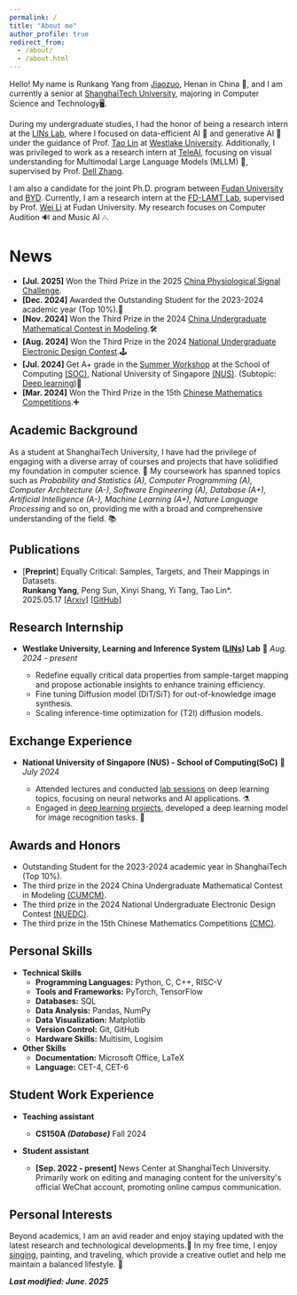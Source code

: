 ```yaml
---
permalink: /
title: "About me"
author_profile: true
redirect_from: 
  - /about/
  - /about.html
---
```

Hello! My name is Runkang Yang from [Jiaozuo](https://zh-two.iwiki.icu/w/index.php?title=Special:Search&search=%E7%84%A6%E4%BD%9C%E5%B8%82), Henan in China 🐾, and I am currently a senior at [ShanghaiTech University](https://www.shanghaitech.edu.cn/), majoring in Computer Science and Technology🖥️.

During my undergraduate studies, I had the honor of being a research intern at the [LINs Lab](https://lins-lab.github.io/), where I focused on data-efficient AI 🚀 and generative AI 🎨 under the guidance of Prof. [Tao Lin](https://tlin-taolin.github.io/) at [Westlake University](https://www.westlake.edu.cn/). Additionally, I was privileged to work as a research intern at [TeleAI](https://www.teleai.com.cn/), focusing on visual understanding for Multimodal Large Language Models (MLLM) 🤖, supervised by Prof. [Dell Zhang](https://scholar.google.com/citations?user=M0Ltb88AAAAJ&hl=en).

I am also a candidate for the joint Ph.D. program between [Fudan University](https://www.fudan.edu.cn/main.htm) and [BYD](https://www.bydglobal.com/cn/index.html). Currently, I am a research intern at the [FD-LAMT Lab](https://faculty.fudan.edu.cn/weilics/zh_CN/zdylm/644067/list/index.htm), supervised by Prof. [Wei Li](https://faculty.fudan.edu.cn/weilics/zh_CN/index/119021/list/index.htm) at Fudan University. My research focuses on Computer Audition 🔊 and Music AI 🎶.

<!-- My research interest lies in **Efficient AI** *(dataset/knowledge distillation)* 🚀 & **Generative AI** *(diffusion models)* 🎨. -->

News
====
* **[Jul. 2025]** Won the Third Prize in the 2025 [China Physiological Signal Challenge](https://www.bmedesign.cn/assets/topic-intro/%E4%B8%AD%E5%9B%BD%E7%94%9F%E7%90%86%E4%BF%A1%E5%8F%B7%E6%8C%91%E6%88%98%E8%B5%9B%EF%BC%88CPSC2025%EF%BC%89.pdf).
* **[Dec. 2024]** Awarded the Outstanding Student for the 2023-2024 academic year (Top 10%).🦾
* **[Nov. 2024]** Won the Third Prize in the 2024 [China Undergraduate Mathematical Contest in Modeling](https://www.mcm.edu.cn/).🛠️
* **[Aug. 2024]** Won the Third Prize in the 2024 [National Undergraduate Electronic Design Contest](https://nuedc-sh.sjtu.edu.cn/).🕹️
* **[Jul. 2024]** Get A+ grade in the [Summer Workshop](https://sws.comp.nus.edu.sg/) at the School of Computing [(SOC)](https://www.comp.nus.edu.sg/), National University of Singapore [(NUS)](https://nus.edu.sg/). (Subtopic: [Deep learning](https://sws.comp.nus.edu.sg/Deep-Learning.html))🤖
* **[Mar. 2024]** Won the Third Prize in the 15th [Chinese Mathematics Competitions](https://www.cms.org.cn/Home/comp/comp/cid/16.html).➕

<!-- ## Education
+ **ShanghaiTech University** (B.S. in Computer Science, 2022.09–2026.06),  

+ **Fudan University** (Ph.D. in Electronic Engineering, 2026.09–2031.06, expected) -->

## Academic Background

As a student at ShanghaiTech University, I have had the privilege of engaging with a diverse array of courses and projects that have solidified my foundation in computer science. 🐳
My coursework has spanned topics such as *Probability and Statistics (A), Computer Programming (A), Computer Architecture (A-), Software Engineering (A), Database (A+), Artificial Intelligence (A-), Machine Learning (A+), Nature Language Processing* and so on, providing me with a broad and comprehensive understanding of the field. 📚

Publications
------------

+ [**Preprint**] Equally Critical: Samples, Targets, and Their Mappings in Datasets.  
  **Runkang Yang**, Peng Sun, Xinyi Shang, Yi Tang, Tao Lin*.   
  2025.05.17 [[Arxiv]](https://arxiv.org/abs/2506.01987) [[GitHub]](https://github.com/Rankyer/Equally-Critical-Data-Properties)

Research Internship
-------------------

+ **Westlake University, Learning and Inference System ([LINs](https://lins-lab.github.io/)) Lab** 🧐 *Aug. 2024 - present*

  - Redefine equally critical data properties from sample-target mapping and propose actionable insights to enhance training efficiency.
  - Fine tuning Diffusion model (DiT/SiT) for out-of-knowledge image synthesis.
  - Scaling inference-time optimization for (T2I) diffusion models.

Exchange Experience
-------------------

+ **National University of Singapore (NUS) - School of Computing(SoC)** 👣 *July 2024*

  - Attended lectures and conducted [lab sessions](https://github.com/Rankyer/NUS-SOC-SummerWorkshop-DeepLearning-Labs) on deep learning topics, focusing on neural networks and AI applications. ⚗️
  - Engaged in [deep learning projects](https://github.com/Rankyer/NUS-SOC-SummerWorkshop-Project), developed a deep learning model for image recognition tasks. 🔎

Awards and Honors
-----------------

* Outstanding Student for the 2023-2024 academic year in ShanghaiTech (Top 10%).
* The third prize in the 2024 China Undergraduate Mathematical Contest in Modeling [(CUMCM)](https://www.mcm.edu.cn/).
* The third prize in the 2024 National Undergraduate Electronic Design Contest [(NUEDC)](https://nuedc-sh.sjtu.edu.cn/).
* The third prize in the 15th Chinese Mathematics Competitions [(CMC)](https://www.cms.org.cn/Home/comp/comp/cid/16.html).

Personal Skills
---------------

* **Technical Skills**
  * **Programming Languages:** Python, C, C++, RISC-V
  * **Tools and Frameworks:** PyTorch, TensorFlow
  * **Databases:** SQL
  * **Data Analysis:** Pandas, NumPy
  * **Data Visualization:** Matplotlib
  * **Version Control:** Git, GitHub
  * **Hardware Skills:** Multisim, Logisim
* **Other Skills**
  * **Documentation:** Microsoft Office, LaTeX
  * **Language:** CET-4, CET-6
  <!-- * **Certificate:** National Computer Rank Examination(NCRE) Level 2 -->

Student Work Experience
-----------------------

* **Teaching assistant**

  * **CS150A *(Database)*** Fall 2024
* **Student assistant**

  * **[Sep. 2022 - present]** News Center at ShanghaiTech University. Primarily work on editing and managing content for the university's official WeChat account, promoting online campus communication. 
  <!-- This experience has honed my communication and organizational skills and allowed me to contribute to the vibrant campus life at ShanghaiTech. -->

<!-- * **Volunteer experience**
  * **[Sep. 2023]** Volunteer at the ASSIST 2023 (The 2023 Annual ShanghaiTech Symposium on Information Science and Technology).
  * **[Aug. 2022]** Volunteer at the 9th iGEM Conference of China iGEMer Community. -->

Personal Interests
------------------

Beyond academics, I am an avid reader and enjoy staying updated with the latest research and technological developments.🐬 In my free time, I enjoy [singing](https://y.qq.com/n/ryqq/playlist/1352076314), painting, and traveling, which provide a creative outlet and help me maintain a balanced lifestyle. 🥸

***Last modified: June. 2025***

<!-- I have a keen interest in open-source projects and believe in the power of collaborative innovation to drive progress.  -->

